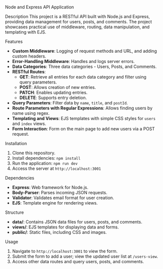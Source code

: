 Node and Express API Application 

Description
This project is a RESTful API built with Node.js and Express, providing data management for users, posts, and comments. The project showcases practical use of middleware, routing, data manipulation, and templating with EJS.

Features
- **Custom Middleware**: Logging of request methods and URL, and adding custom headers.
- **Error-Handling Middleware**: Handles and logs server errors.
- **Data Categories**: Three data categories - Users, Posts, and Comments.
- **RESTful Routes**:
  - **GET**: Retrieve all entries for each data category and filter using query parameters.
  - **POST**: Allows creation of new entries.
  - **PATCH**: Enables updating entries.
  - **DELETE**: Supports entry deletion.
- **Query Parameters**: Filter data by `name`, `title`, and `postId`.
- **Route Parameters with Regular Expressions**: Allows finding users by name using regex.
- **Templating and Views**: EJS templates with simple CSS styles for `users` and `index` views.
- **Form Interaction**: Form on the main page to add new users via a POST request.

Installation
1. Clone this repository.
2. Install dependencies: `npm install`
3. Run the application: `npm run dev`
4. Access the server at `http://localhost:3001`

Dependencies
- **Express**: Web framework for Node.js.
- **Body-Parser**: Parses incoming JSON requests.
- **Validator**: Validates email format for user creation.
- **EJS**: Template engine for rendering views.

Structure
- **data/**: Contains JSON data files for users, posts, and comments.
- **views/**: EJS templates for displaying data and forms.
- **public/**: Static files, including CSS and images.

Usage
1. Navigate to `http://localhost:3001` to view the form.
2. Submit the form to add a user; view the updated user list at `/users-view`.
3. Access other data routes and query users, posts, and comments.


